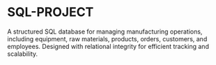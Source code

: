 # SQL-PROJECT
A structured SQL database for managing manufacturing operations, including equipment, raw materials, products, orders, customers, and employees. Designed with relational integrity for efficient tracking and scalability.
